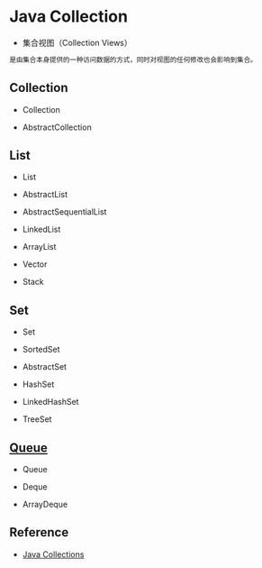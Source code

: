 # Java Collection

* 集合视图（Collection Views）
```md
是由集合本身提供的一种访问数据的方式，同时对视图的任何修改也会影响到集合。
```
## Collection
* Collection<E>

* AbstractCollection

## List
* List<E>

* AbstractList
* AbstractSequentialList

* LinkedList
* ArrayList

* Vector
* Stack

## Set
* Set<E>
* SortedSet

* AbstractSet

* HashSet
* LinkedHashSet
* TreeSet

## [Queue](queue/README.md)
* Queue<E>
* Deque<E>

* ArrayDeque<E>

## Reference
* [Java Collections](https://howtodoinjava.com/java-collections/)